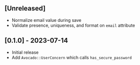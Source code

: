 ## [Unreleased]

- Normalize email value during save
- Validate presence, uniqueness, and format on `email` attribute

## [0.1.0] - 2023-07-14

- Initial release
- Add `Avocado::UserConcern` which calls `has_secure_password`
